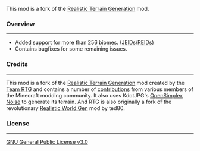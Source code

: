 This mod is a fork of the [Realistic Terrain Generation](https://www.curseforge.com/minecraft/mc-mods/realistic-terrain-generation) mod.

### Overview
----

- Added support for more than 256 biomes. ([JEIDs](https://github.com/DimensionalDevelopment/JustEnoughIDs)/[REIDs](https://github.com/TerraFirmaCraft-The-Final-Frontier/RoughlyEnoughIDs))
- Contains bugfixes for some remaining issues.

### Credits
----

This mod is a fork of the [Realistic Terrain Generation](https://www.curseforge.com/minecraft/mc-mods/realistic-terrain-generation) mod created by the [Team RTG](https://github.com/Team-RTG) and contains a number of [contributions](https://github.com/Team-RTG/Realistic-Terrain-Generation/graphs/contributors) from various members of the Minecraft modding community. It also uses KdotJPG's [OpenSimplex Noise](https://gist.github.com/KdotJPG/b1270127455a94ac5d19) to generate its terrain. And RTG is also originally a fork of the revolutionary [Realistic World Gen](http://www.minecraftforum.net/forums/mapping-and-modding/minecraft-mods/1281910-teds-world-gen-mods-realistic-world-gen-alpha-1-3) mod by ted80.

 

### License
----

[GNU General Public License v3.0](https://github.com/juraj-hrivnak/RTGUnofficial/blob/1.12.2-jeid-compat/LICENSE.txt)
